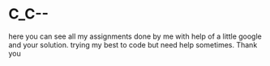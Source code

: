 # C_C--
here you can see all my assignments done by me with help of a little google and your solution.
trying my best to code but need help sometimes.
Thank you
